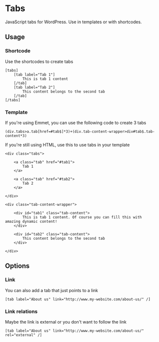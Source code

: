 Tabs
====

JavaScript tabs for WordPress. Use in templates or with shortcodes.

## Usage

### Shortcode
Use the shortcodes to create tabs

	[tabs]
		[tab label="Tab 1"]
			This is tab 1 content
		[/tab]
		[tab label="Tab 2"]
			This content belongs to the second tab
		[/tab]
	[/tabs]

### Template
If you're using Emmet, you can use the following code to create 3 tabs

	(div.tabs>a.tab[href=#tab$]*3)+(div.tab-content-wrapper>div#tab$.tab-content*3)

	
If you're still using HTML, use this to use tabs in your template

	<div class="tabs">

		<a class="tab" href="#tab1">
			Tab 1
		</a>

		<a class="tab" href="#tab2">
			Tab 2
		</a>

	</div>
	
	<div class="tab-content-wrapper">

		<div id="tab1" class="tab-content">
			This is tab 1 content. Of course you can fill this with amazing dynamic content!
		</div>

		<div id="tab2" class="tab-content">
			This content belongs to the second tab
		</div>

	</div>

## Options

### Link
You can also add a tab that just points to a link

	[tab label="About us" link="http://www.my-website.com/about-us/" /]
	
### Link relations
Maybe the link is external or you don't want to follow the link

	[tab label="About us" link="http://www.my-website.com/about-us/" rel="external" /]
